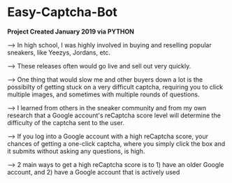 # Easy-Captcha-Bot

**Project Created January 2019 via PYTHON**

--> In high school, I was highly involved in buying and reselling popular sneakers, like Yeezys, Jordans, etc.

--> These releases often would go live and sell out very quickly.

--> One thing that would slow me and other buyers down a lot is the possibilty of getting stuck on a very difficult captcha, requiring you to click multiple images, and sometimes with multiple rounds of questions. 

--> I learned from others in the sneaker community and from my own research that a Google account's reCaptcha score level will determine the difficulty of the captcha sent to the user. 

--> If you log into a Google account with a high reCaptcha score, your chances of getting a one-click captcha, where you simply click the box and it submits without asking any questions, is high. 

--> 2 main ways to get a high reCaptcha score is to 1) have an older Google account, and 2) have a Google account that is actively used
